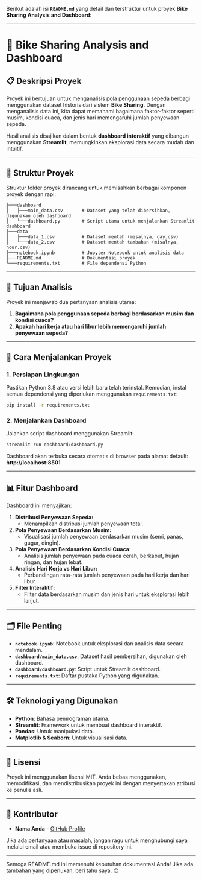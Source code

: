 Berikut adalah isi **`README.md`** yang detail dan terstruktur untuk proyek **Bike Sharing Analysis and Dashboard**:

---

# 🚴 Bike Sharing Analysis and Dashboard

## 📋 Deskripsi Proyek
Proyek ini bertujuan untuk menganalisis pola penggunaan sepeda berbagi menggunakan dataset historis dari sistem **Bike Sharing**. Dengan menganalisis data ini, kita dapat memahami bagaimana faktor-faktor seperti musim, kondisi cuaca, dan jenis hari memengaruhi jumlah penyewaan sepeda.

Hasil analisis disajikan dalam bentuk **dashboard interaktif** yang dibangun menggunakan **Streamlit**, memungkinkan eksplorasi data secara mudah dan intuitif.

---

## 📂 Struktur Proyek
Struktur folder proyek dirancang untuk memisahkan berbagai komponen proyek dengan rapi:

```plaintext
├───dashboard
│   ├───main_data.csv       # Dataset yang telah dibersihkan, digunakan oleh dashboard
│   └───dashboard.py        # Script utama untuk menjalankan Streamlit dashboard
├───data
│   ├───data_1.csv          # Dataset mentah (misalnya, day.csv)
│   └───data_2.csv          # Dataset mentah tambahan (misalnya, hour.csv)
├───notebook.ipynb          # Jupyter Notebook untuk analisis data
├───README.md               # Dokumentasi proyek
└───requirements.txt        # File dependensi Python
```

---

## 🎯 Tujuan Analisis
Proyek ini menjawab dua pertanyaan analisis utama:
1. **Bagaimana pola penggunaan sepeda berbagi berdasarkan musim dan kondisi cuaca?**
2. **Apakah hari kerja atau hari libur lebih memengaruhi jumlah penyewaan sepeda?**

---

## 🚀 Cara Menjalankan Proyek

### 1. **Persiapan Lingkungan**
Pastikan Python 3.8 atau versi lebih baru telah terinstal. Kemudian, instal semua dependensi yang diperlukan menggunakan `requirements.txt`:
```bash
pip install -r requirements.txt
```

### 2. **Menjalankan Dashboard**
Jalankan script dashboard menggunakan Streamlit:
```bash
streamlit run dashboard/dashboard.py
```
Dashboard akan terbuka secara otomatis di browser pada alamat default: **http://localhost:8501**

---

## 📊 Fitur Dashboard
Dashboard ini menyajikan:
1. **Distribusi Penyewaan Sepeda:**
   - Menampilkan distribusi jumlah penyewaan total.
2. **Pola Penyewaan Berdasarkan Musim:**
   - Visualisasi jumlah penyewaan berdasarkan musim (semi, panas, gugur, dingin).
3. **Pola Penyewaan Berdasarkan Kondisi Cuaca:**
   - Analisis jumlah penyewaan pada cuaca cerah, berkabut, hujan ringan, dan hujan lebat.
4. **Analisis Hari Kerja vs Hari Libur:**
   - Perbandingan rata-rata jumlah penyewaan pada hari kerja dan hari libur.
5. **Filter Interaktif:**
   - Filter data berdasarkan musim dan jenis hari untuk eksplorasi lebih lanjut.

---

## 🗂️ File Penting
- **`notebook.ipynb`**: Notebook untuk eksplorasi dan analisis data secara mendalam.
- **`dashboard/main_data.csv`**: Dataset hasil pembersihan, digunakan oleh dashboard.
- **`dashboard/dashboard.py`**: Script untuk Streamlit dashboard.
- **`requirements.txt`**: Daftar pustaka Python yang digunakan.

---

## 🛠️ Teknologi yang Digunakan
- **Python**: Bahasa pemrograman utama.
- **Streamlit**: Framework untuk membuat dashboard interaktif.
- **Pandas**: Untuk manipulasi data.
- **Matplotlib & Seaborn**: Untuk visualisasi data.

---

## 📄 Lisensi
Proyek ini menggunakan lisensi MIT. Anda bebas menggunakan, memodifikasi, dan mendistribusikan proyek ini dengan menyertakan atribusi ke penulis asli.

---

## 👤 Kontributor
- **Nama Anda** - [GitHub Profile](https://github.com/username)

Jika ada pertanyaan atau masalah, jangan ragu untuk menghubungi saya melalui email atau membuka issue di repository ini.

---

Semoga README.md ini memenuhi kebutuhan dokumentasi Anda! Jika ada tambahan yang diperlukan, beri tahu saya. 😊